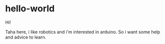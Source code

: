 # hello-world

Hi!

Taha here, i like robotics and i'm interested in arduino.
So i want some help and advice to learn.
